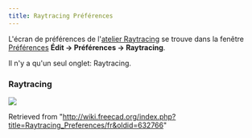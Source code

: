 ```yaml
---
title: Raytracing Préférences
---
```

L'écran de préférences de l'[atelier Raytracing](/Raytracing_Workbench/fr "Raytracing Workbench/fr") se trouve dans la fenêtre [Préférences](/Preferences_Editor/fr "Preferences Editor/fr") **Édit → Préférences → Raytracing**.

Il n'y a qu'un seul onglet: Raytracing.

### Raytracing

![](/images/Preference_Raytracing_Tab_01.png)

Retrieved from "<http://wiki.freecad.org/index.php?title=Raytracing_Preferences/fr&oldid=632766>"